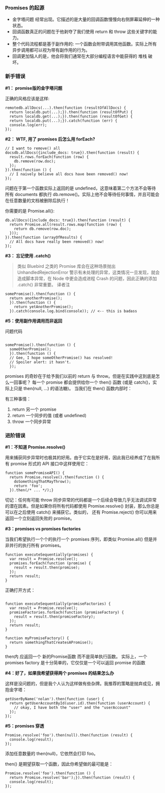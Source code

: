 
### Promises 的起源

* 金字塔问题 经常出现。它描述的是大量的回调函数慢慢向右侧屏幕延伸的一种状态。
* 回调函数真正的问题在于他剥夺了我们使用 return 和 throw 这些关键字的能力。
* 整个代码流程都是基于副作用的: 一个函数会附带调用其他函数。实际上所有异步调用都可以视为带有副作用的行为。
* 回调更加恼人的是，他会将我们通常在大部分编程语言中能获得的 堆栈 破坏。


### 新手错误


**#1： promise版的金字塔问题**

正确的风格应该是这样:
```
remotedb.allDocs(...).then(function (resultOfAllDocs) {
  return localdb.put(...);}).then(function (resultOfPut) {
  return localdb.get(...);}).then(function (resultOfGet) {
  return localdb.put(...);}).catch(function (err) {
  console.log(err);
}); 
```

**#2： WTF, 用了 promises 后怎么用 forEach?**
```
// I want to remove() all
docsdb.allDocs({include_docs: true}).then(function (result) {
  result.rows.forEach(function (row) {
    db.remove(row.doc);  
  });
}).then(function () {
  // I naively believe all docs have been removed() now!
});
```

问题在于第一个函数实际上返回的是 undefined，这意味着第二个方法不会等待所有 documents 都执行 db.remove()。实际上他不会等待任何事情，并且可能会在任意数量的文档被删除后执行！


你需要的是 Promise.all():
```
db.allDocs({include_docs: true}).then(function (result) {
  return Promise.all(result.rows.map(function (row) {
    return db.remove(row.doc);
  }));
}).then(function (arrayOfResults) {
  // All docs have really been removed() now!
});
```

**#3： 忘记使用 .catch()**
>类似 Bluebird 之类的 Promise 库会在这种场景抛出 UnhandledRejectionError 警示有未处理的异常，这类情况一旦发现，就会造成脚本异常，在 Node 中更会造成进程 Crash 的问题，因此正确的添加 .catch() 非常重要。 译者注

```
somePromise().then(function () {
  return anotherPromise();
  }).then(function () {
    return yetAnotherPromise();
  }).catch(console.log.bind(console)); // <-- this is badass
```
**#5：使用副作用调用而非返回**

问题代码
```

somePromise().then(function () {
  someOtherPromise();
  }).then(function () {
  // Gee, I hope someOtherPromise() has resolved!
  // Spoiler alert: it hasn't.
  });
```


promises 的奇妙在于给予我们以前的 return 与 throw。但是在实践中这到底是怎么一回事呢？
每一个 promise 都会提供给你一个 then() 函数 (或是 catch()，实际上只是 then(null, ...) 的语法糖)。
当我们在 then() 函数内部时：

有三种事情：

1. return 另一个 promise
2. return 一个同步的值 (或者 undefined)
3. throw 一个同步异常


### 进阶错误


**#1：不知道 Promise.resolve()**


用来捕获同步异常时也极其的好用。由于它实在是好用，因此我已经养成了在我所有 promise 形式的 API 接口中这样使用它：
```
function somePromiseAPI() {
  return Promise.resolve().then(function () {
    doSomethingThatMayThrow();
    return 'foo';
  }).then(/* ... */);}
```

切记：任何有可能 throw 同步异常的代码都是一个后续会导致几乎无法调试异常的潜在因素。但是如果你将所有代码都使用 Promise.resolve() 封装，那么你总是可以在之后使用 catch() 来捕获它。类似的，
还有 Promise.reject() 你可以用来返回一个立刻返回失败的 promise。


**#3：promises vs promises factories**

当我们希望执行一个个的执行一个 promises 序列，即类似 Promise.all() 但是并非并行的执行所有 promises。
```
function executeSequentially(promises) {
  var result = Promise.resolve();
  promises.forEach(function (promise) {
    result = result.then(promise);
  });
  return result;
}
```
正确打开方式：
```

function executeSequentially(promiseFactories) {
  var result = Promise.resolve();
  promiseFactories.forEach(function (promiseFactory) {
    result = result.then(promiseFactory);
  });
  return result;
}
  
function myPromiseFactory() {
  return somethingThatCreatesAPromise();
}
```
then内 应返回一个 新的Promise函数 而不是简单执行函数。
实际上，一个 promises factory 是十分简单的，它仅仅是一个可以返回 promise 的函数


**#4：好了，如果我希望获得两个 promises 的结果怎么办**

这样是没问题的，但是我个人认为这样做有些杂牌。我推荐的策略是抛弃成见，拥抱金字塔：
```
getUserByName('nolan').then(function (user) {
  return getUserAccountById(user.id).then(function (userAccount) {
    // okay, I have both the "user" and the "userAccount"
  });
});
```

**#5：promises 穿透**
```
Promise.resolve('foo').then(null).then(function (result) {
  console.log(result);
});
```

添加任意数量的 then(null)，它依然会打印 foo。


then() 是期望获取一个函数，因此你希望做的最可能是：

```
Promise.resolve('foo').then(function () {
  return Promise.resolve('bar');}).then(function (result) {
  console.log(result);
});
```